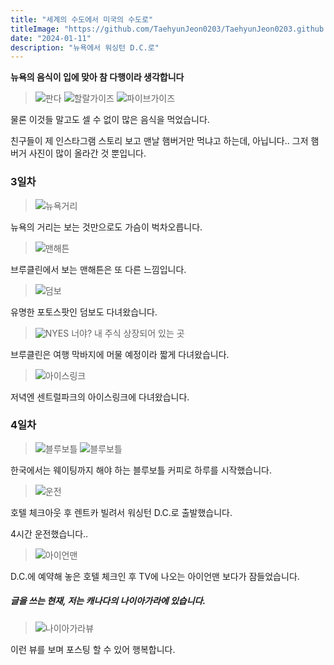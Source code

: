 ```yaml
---
title: "세계의 수도에서 미국의 수도로"
titleImage: "https://github.com/TaehyunJeon0203/TaehyunJeon0203.github.io/assets/84451999/ad253c9a-23f0-4e72-a021-f2b926e6fc05"
date: "2024-01-11"
description: "뉴욕에서 워싱턴 D.C.로"
---
```


**뉴욕의 음식이 입에 맞아 참 다행이라 생각합니다**

> ![판다](https://github.com/TaehyunJeon0203/TaehyunJeon0203.github.io/assets/84451999/13191d8d-80e0-4e4c-987c-c81de8cacde8) ![할랄가이즈](https://github.com/TaehyunJeon0203/TaehyunJeon0203.github.io/assets/84451999/168c7c95-1e35-49dd-8755-53d1bb58d518) ![파이브가이즈](https://github.com/TaehyunJeon0203/TaehyunJeon0203.github.io/assets/84451999/65ff22db-4c84-4982-bf6e-f52d15393798)

물론 이것들 말고도 셀 수 없이 많은 음식을 먹었습니다.

친구들이 제 인스타그램 스토리 보고 맨날 햄버거만 먹냐고 하는데, 아닙니다.. 그저 햄버거 사진이 많이 올라간 것 뿐입니다.

### 3일차

> ![뉴욕거리](https://github.com/TaehyunJeon0203/TaehyunJeon0203.github.io/assets/84451999/a3f294f6-01c2-4091-a014-933c9001a37a)

뉴욕의 거리는 보는 것만으로도 가슴이 벅차오릅니다.

> ![맨해튼](https://github.com/TaehyunJeon0203/TaehyunJeon0203.github.io/assets/84451999/ad253c9a-23f0-4e72-a021-f2b926e6fc05)

브루클린에서 보는 맨해튼은 또 다른 느낌입니다.

> ![덤보](https://github.com/TaehyunJeon0203/TaehyunJeon0203.github.io/assets/84451999/9a375ba2-b0c2-4c03-9ced-521fd317d913)

유명한 포토스팟인 덤보도 다녀왔습니다.

> ![NYES](https://github.com/TaehyunJeon0203/TaehyunJeon0203.github.io/assets/84451999/daa2bb7e-bae9-4353-b84e-beb6bf0af307)
> 너야? 내 주식 상장되어 있는 곳

브루클린은 여행 막바지에 머물 예정이라 짧게 다녀왔습니다.

> ![아이스링크](https://github.com/TaehyunJeon0203/TaehyunJeon0203.github.io/assets/84451999/3b3100e5-a24b-4585-acd2-0e11828195ab)

저녁엔 센트럴파크의 아이스링크에 다녀왔습니다.

### 4일차

> ![블루보틀](https://github.com/TaehyunJeon0203/TaehyunJeon0203.github.io/assets/84451999/bf460462-9878-4c31-8f98-2369b24e278b) ![블루보틀](https://github.com/TaehyunJeon0203/TaehyunJeon0203.github.io/assets/84451999/b625c659-d877-455d-ad0b-07336bc0f3b0)

한국에서는 웨이팅까지 해야 하는 블루보틀 커피로 하루를 시작했습니다.

> ![운전](https://github.com/TaehyunJeon0203/TaehyunJeon0203.github.io/assets/84451999/febd48a0-9972-4188-8abd-d80589145cb9)

호텔 체크아웃 후 렌트카 빌려서 워싱턴 D.C.로 출발했습니다.

4시간 운전했습니다..

> ![아이언맨](https://github.com/TaehyunJeon0203/TaehyunJeon0203.github.io/assets/84451999/784b253c-62fa-4964-85b4-c1630e195bde)

D.C.에 예약해 놓은 호텔 체크인 후 TV에 나오는 아이언맨 보다가 잠들었습니다.

##### 글을 쓰는 현재, 저는 캐나다의 나이아가라에 있습니다.

> ![나이아가라뷰](https://github.com/TaehyunJeon0203/TaehyunJeon0203.github.io/assets/84451999/5ed0e4b8-0854-4c9f-bfc6-7679984b1423)

이런 뷰를 보며 포스팅 할 수 있어 행복합니다.
